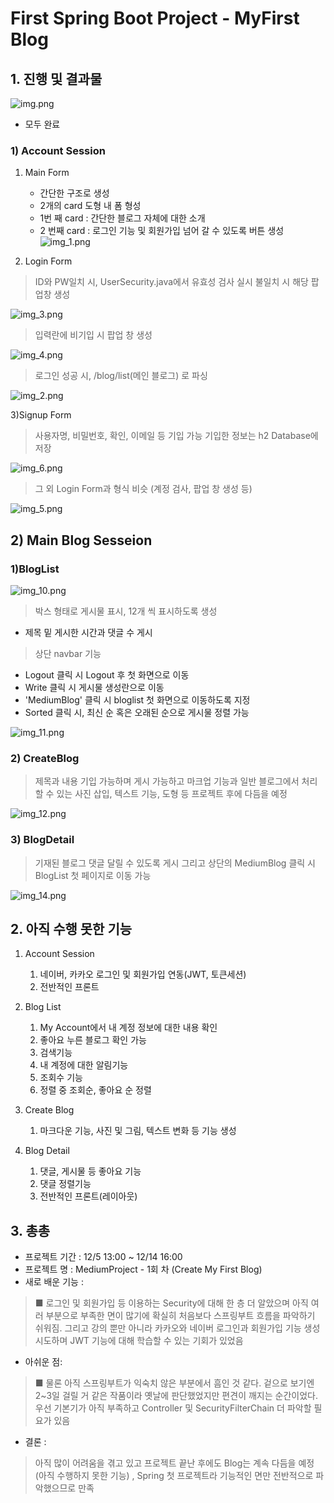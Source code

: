 # First Spring Boot Project - MyFirst Blog

## 1. 진행 및 결과물

![img.png](img.png)
- 모두 완료

### 1) Account Session
1) Main Form
   - 간단한 구조로 생성
   - 2개의 card 도형 내 폼 형성
   - 1번 째 card : 간단한 블로그 자체에 대한 소개
   - 2 번째 card : 로그인 기능 및 회원가입 넘어 갈 수 있도록 버튼 생성
![img_1.png](img_1.png)

2) Login Form

 >ID와 PW일치 시, UserSecurity.java에서 유효성 검사 실시
 >불일치 시 해당 팝업창 생성
   
![img_3.png](img_3.png)


>입력란에 비기입 시 팝업 창 생성
   
   ![img_4.png](img_4.png)


>로그인 성공 시, /blog/list(메인 블로그) 로 파싱

   ![img_2.png](img_2.png)

3)Signup Form
>사용자명, 비밀번호, 확인, 이메일 등 기입 가능
>기입한 정보는 h2 Database에 저장
>
![img_6.png](img_6.png)

>그 외 Login Form과 형식 비슷 (계정 검사, 팝업 창 생성 등)

![img_5.png](img_5.png)

## 2) Main Blog Sesseion

### 1)BlogList
![img_10.png](img_10.png)
>박스 형태로 게시물 표시, 12개 씩 표시하도록 생성
   - 제목 밑 게시한 시간과 댓글 수 게시

>상단 navbar 기능
- Logout 클릭 시 Logout 후 첫 화면으로 이동
- Write 클릭 시 게시물 생성란으로 이동
- 'MediumBlog' 클릭 시 bloglist 첫 화면으로 이동하도록 지정
- Sorted 클릭 시, 최신 순 혹은 오래된 순으로 게시물 정렬 가능

![img_11.png](img_11.png)

### 2) CreateBlog
>제목과 내용 기입 가능하며 게시 가능하고 마크업 기능과 일반 블로그에서 처리할 수 있는 사진 삽입, 텍스트 기능, 도형 등 프로젝트 후에 다듬을 예정

![img_12.png](img_12.png)

### 3) BlogDetail
> 기재된 블로그 댓글 달릴 수 있도록 게시 그리고 상단의 MediumBlog 클릭 시 BlogList 첫 페이지로 이동 가능

![img_14.png](img_14.png)

## 2. 아직 수행 못한 기능

1) Account Session
   1) 네이버, 카카오 로그인 및 회원가입 연동(JWT, 토큰세션)
   2) 전반적인 프론트

2) Blog List
   1) My Account에서 내 계정 정보에 대한 내용 확인
   2) 좋아요 누른 블로그 확인 가능
   3) 검색기능
   4) 내 계정에 대한 알림기능
   5) 조회수 기능
   6) 정렬 중 조회순, 좋아요 순 정렬
   
3) Create Blog
   1) 마크다운 기능, 사진 및 그림, 텍스트 변화 등 기능 생성

4) Blog Detail
   1) 댓글, 게시물 등 좋아요 기능
   2) 댓글 정렬기능
   3) 전반적인 프론트(레이아웃)

## 3. 총총
- 프로젝트 기간 : 12/5 13:00 ~ 12/14 16:00
- 프로젝트 명 : MediumProject - 1회 차 (Create My First Blog)
- 새로 배운 기능 :
> ■ 로그인 및 회원가입 등 이용하는 Security에 대해 한 층 더 알았으며 아직 여러 부분으로 부족한 면이 많기에 확실히 처음보다 스프링부트 흐름을 파악하기 쉬워짐.
> 그리고 강의 뿐만 아니라 카카오와 네이버 로그인과 회원가입 기능 생성 시도하며 JWT 기능에 대해 학습할 수 있는 기회가 있었음

- 아쉬운 점:
> ■ 물론 아직 스프링부트가 익숙치 않은 부분에서 흠인 것 같다. 겉으로 보기엔 2~3일 걸릴 거 같은 작품이라 옛날에 판단했었지만 편견이 깨지는 순간이었다.
> 우선 기본기가 아직 부족하고 Controller 및 SecurityFilterChain 더 파악할 필요가 있음

- 결론 :
> 아직 많이 어려움을 겪고 있고 프로젝트 끝난 후에도 Blog는 계속 다듬을 예정(아직 수행하지 못한 기능)
, Spring 첫 프로젝트라 기능적인 면만 전반적으로 파악했으므로 만족
